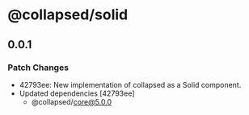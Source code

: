 # @collapsed/solid

## 0.0.1

### Patch Changes

- 42793ee: New implementation of collapsed as a Solid component.
- Updated dependencies [42793ee]
  - @collapsed/core@5.0.0

